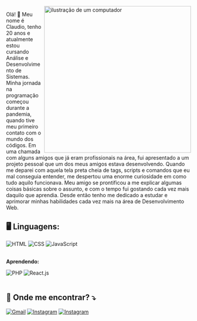 <img src="https://raw.githubusercontent.com/MicaelliMedeiros/micaellimedeiros/master/image/computer-illustration.png" alt="ilustração de um computador" min-width="400px" max-width="400px" width="400px" align="right">

<p align="left"> 
 Olá! 👋 Meu nome é Claudio, tenho 20 anos e atualmente estou cursando Análise e Desenvolvimento de Sistemas. Minha jornada na programação começou durante a pandemia, quando tive meu primeiro contato com o mundo dos códigos. Em uma chamada com alguns amigos que já eram profissionais na área, fui apresentado a um projeto pessoal que um dos meus amigos estava desenvolvendo. Quando me deparei com aquela tela preta cheia de tags, scripts e comandos que eu mal conseguia entender, me despertou uma enorme curiosidade em como tudo aquilo funcionava. Meu amigo se prontificou a me explicar algumas coisas básicas sobre o assunto, e com o tempo fui gostando cada vez mais daquilo que aprendia. Desde então tenho me dedicado a estudar e aprimorar minhas habilidades cada vez mais na área de Desenvolvimento Web.
</p>

<h2 align="left">
  🖥 Linguagens: 
</h2>
<div>
    <img src="https://img.shields.io/badge/HTML5-184466?style=for-the-badge&logo=html5&logoColor=white" alt="HTML"/>
    <img src="https://img.shields.io/badge/CSS3-184466?style=for-the-badge&logo=css3&logoColor=white" alt="CSS"/>
    <img src="https://img.shields.io/badge/JavaScript-184466?style=for-the-badge&logo=javascript&logoColor=F7DF1E" alt="JavaScript"/> 
</div>
<br>
<div>
    <p align="left"><b>Aprendendo:</b></p>
    <img src="https://img.shields.io/badge/PHP-184466?style=for-the-badge&logo=php&logoColor=white" alt="PHP"/>
    <img src="https://img.shields.io/badge/React-184466?style=for-the-badge&logo=react&logoColor=61DAFB" alt="React.js"/>
</div>

<br>

<h2 align="left">
  📩 Onde me encontrar? ⤵️
</h2>

<p align="left">
  <a href="mailto:claudiosrfilho@gmail.com" title="Gmail">
  <img src="https://img.shields.io/badge/-Gmail-184466?style=flat-square&labelColor=184466&logo=gmail&logoColor=white" alt="Gmail"/></a>

  <a href="https://www.instagram.com/claudiosrfilho/" title="Instagram">
  <img src="https://img.shields.io/badge/-Instagram-184466?style=flat-square&labelColor=184466&logo=instagram&logoColor=white" alt="Instagram"/></a>

  <a href="https://github.com/euClaudioFilho" title="GitHub">
  <img src="https://img.shields.io/badge/GitHub-184466?style=flat-square&logo=github&logoColor=white" alt="Instagram"/></a>
</p>
